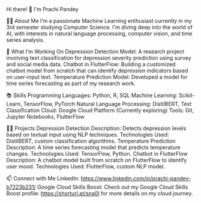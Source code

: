 Hi there! 👋 I'm Prachi Pandey

👨‍💻 About Me
I’m a passionate Machine Learning enthusiast currently in my 3rd semester studying Computer Science. 
I'm diving deep into the world of AI, with interests in natural language processing, computer vision, and time series analysis.

🌱 What I’m Working On
Depression Detection Model: A research project involving text classification for depression severity prediction using survey and social media data.
Chatbot in FlutterFlow: Building a customized chatbot model from scratch that can identify depression indicators based on user-input text.
Temperature Prediction Model: Developed a model for time series forecasting as part of my research work.

📚 Skills
Programming Languages: Python, R, SQL
Machine Learning: Scikit-Learn, TensorFlow, PyTorch
Natural Language Processing: DistilBERT, Text Classification
Cloud: Google Cloud Platform (Currently exploring)
Tools: Git, Jupyter Notebooks, FlutterFlow

👨‍🔬 Projects
Depression Detection
Description: Detects depression levels based on textual input using NLP techniques.
Technologies Used: DistilBERT, custom classification algorithms.
Temperature Prediction
Description: A time series forecasting model that predicts temperature changes.
Technologies Used: TensorFlow, Python.
Chatbot in FlutterFlow
Description: A chatbot model built from scratch on FlutterFlow to identify user mood.
Technologies Used: FlutterFlow, custom NLP model.

📫 Connect with Me
LinkedIn: https://www.linkedin.com/in/prachi-pandey-b7223b231/
Google Cloud Skills Boost: Check out my Google Cloud Skills Boost profile: https://shorturl.at/sna0l for more details on my cloud journey.
<!---
prachi-pandey-github/prachi-pandey-github is a ✨ special ✨ repository because its `README.md` (this file) appears on your GitHub profile.
You can click the Preview link to take a look at your changes.
--->
